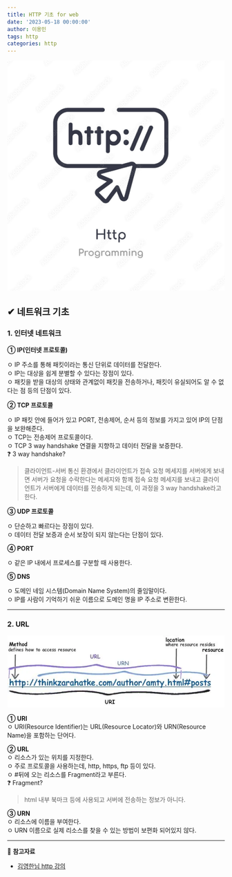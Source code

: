 ```yaml
---
title: HTTP 기초 for web
date: '2023-05-18 00:00:00'
author: 이용민
tags: http
categories: http
---
```


![http-logo.png](http-logo.png)

## ✔ 네트워크 기초

### 1. 인터넷 네트워크

**① IP(인터넷 프로토콜)**

ㅇ IP 주소를 통해 패킷이라는 통신 단위로 데이터를 전달한다.  
ㅇ IP는 대상을 쉽게 분별할 수 있다는 장점이 있다.  
ㅇ 패킷을 받을 대상의 상태와 관계없이 패킷을 전송하거나, 패킷이 유실되어도 알 수 없다는 점 등의 단점이 있다.

**② TCP 프로토콜**

ㅇ IP 패킷 안에 들어가 있고 PORT, 전송제어, 순서 등의 정보를 가지고 있어 IP의 단점을 보완해준다.  
ㅇ TCP는 전송제어 프로토콜이다.  
ㅇ TCP 3 way handshake 연결을 지향하고 데이터 전달을 보증한다.  
❓ 3 way handshake?
> 클라이언트-서버 통신 환경에서 클라이언트가 접속 요청 메세지를 서버에게 보내면 서버가 요청을 수락한다는 메세지와 함께 접속 요청 메세지를 보내고 클라이언트가 서버에게 데이터를 전송하게 되는데, 이 과정을 3 way handshake라고 한다.

**③ UDP 프로토콜**

ㅇ 단순하고 빠르다는 장점이 있다.  
ㅇ 데이터 전달 보증과 순서 보장이 되지 않는다는 단점이 있다.  

**④ PORT**

ㅇ 같은 IP 내에서 프로세스를 구분할 때 사용한다.

**⑤ DNS**

ㅇ 도메인 네임 시스템(Domain Name System)의 줄임말이다.  
ㅇ IP를 사람이 기억하기 쉬운 이름으로 도메인 명을 IP 주소로 변환한다.

---

### 2. URL

![url.png](url.png)

**① URI**  
ㅇ URI(Resource Identifier)는 URL(Resource Locator)와 URN(Resource Name)을 포함하는 단어다.

**② URL**  
ㅇ 리소스가 있는 위치를 지정한다.  
ㅇ 주로 프로토콜을 사용하는데, http, https, ftp 등이 있다.  
ㅇ #뒤에 오는 리소스를 Fragment라고 부른다.  
❓ Fragment?
> html 내부 북마크 등에 사용되고 서버에 전송하는 정보가 아니다.

**③ URN**  
ㅇ 리소스에 이름을 부여한다.  
ㅇ URN 이름으로 실제 리소스를 찾을 수 있는 방법이 보편화 되어있지 않다.

---

📂 **참고자료**

- [김영한님 http 강의](https://www.inflearn.com/course/http-%EC%9B%B9-%EB%84%A4%ED%8A%B8%EC%9B%8C%ED%81%AC)
